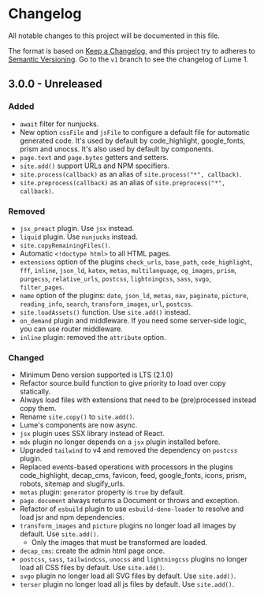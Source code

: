 # Changelog
All notable changes to this project will be documented in this file.

The format is based on [Keep a Changelog](https://keepachangelog.com/),
and this project try to adheres to [Semantic Versioning](https://semver.org/).
Go to the `v1` branch to see the changelog of Lume 1.

## 3.0.0 - Unreleased
### Added
- `await` filter for nunjucks.
- New option `cssFile` and `jsFile` to configure a default file for automatic generated code.
  It's used by default by code_highlight, google_fonts, prism and unocss.
  It's also used by default by components.
- `page.text` and `page.bytes` getters and setters.
- `site.add()` support URLs and NPM specifiers.
- `site.process(callback)` as an alias of `site.process("*", callback)`.
- `site.preprocess(callback)` as an alias of `site.preprocess("*", callback)`.

### Removed
- `jsx_preact` plugin. Use `jsx` instead.
- `liquid` plugin. Use `nunjucks` instead.
- `site.copyRemainingFiles()`.
- Automatic `<!doctype html>` to all HTML pages.
- `extensions` option of the plugins `check_urls`, `base_path`, `code_highlight`, `fff`, `inline`, `json_ld`, `katex`, `metas`, `multilanguage`, `og_images`, `prism`, `purgecss`, `relative_urls`, `postcss`, `lightningcss`, `sass`, `svgo`, `filter_pages`.
- `name` option of the plugins: `date`, `json_ld`, `metas`, `nav`, `paginate`, `picture`, `reading_info`, `search`, `transform_images`, `url`, `postcss`.
- `site.loadAssets()` function. Use `site.add()` instead.
- `on_demand` plugin and middleware. If you need some server-side logic, you can use router middleware.
- `inline` plugin: removed the `attribute` option. 

### Changed
- Minimum Deno version supported is LTS (2.1.0)
- Refactor source.build function to give priority to load over copy statically.
- Always load files with extensions that need to be (pre)processed instead copy them.
- Rename `site.copy()` to `site.add()`.
- Lume's components are now async.
- `jsx` plugin uses SSX library instead of React.
- `mdx` plugin no longer depends on a `jsx` plugin installed before.
- Upgraded `tailwind` to v4 and removed the dependency on `postcss` plugin.
- Replaced events-based operations with processors in the plugins
  code_highlight, decap_cms, favicon, feed, google_fonts, icons, prism, robots, sitemap and slugify_urls.
- `metas` plugin: `generator` property is `true` by default.
- `page.document` always returns a Document or throws and exception.
- Refactor of `esbuild` plugin to use `esbuild-deno-loader` to resolve and load jsr and npm dependencies.
- `transform_images` and `picture` plugins no longer load all images by default. Use `site.add()`.
  - Only the images that must be transformed are loaded.
- `decap_cms`: create the admin html page once.
- `postcss`, `sass`, `tailwindcss`, `unocss` and `lightningcss` plugins no longer load all CSS files by default. Use `site.add()`.
- `svgo` plugin no longer load all SVG files by default. Use `site.add()`.
- `terser` plugin no longer load all js files by default. Use `site.add()`.
